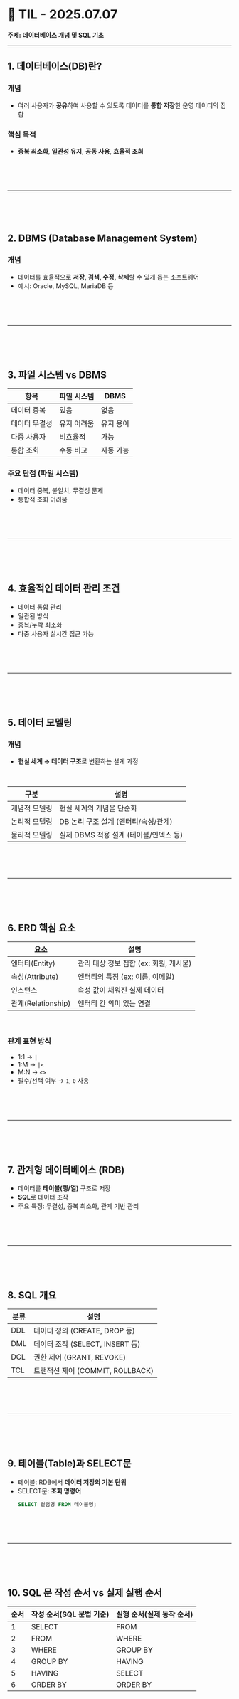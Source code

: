 
# 📅 TIL - 2025.07.07  
**주제: 데이터베이스 개념 및 SQL 기초**

---

##  1. 데이터베이스(DB)란?

###  개념
- 여러 사용자가 **공유**하여 사용할 수 있도록 데이터를 **통합 저장**한 운영 데이터의 집합

### 핵심 목적
- **중복 최소화**, **일관성 유지**, **공동 사용**, **효율적 조회**
<br/>
<br/>
<br/>

---
<br/>
<br/>
<br/>

##  2. DBMS (Database Management System)

###  개념
- 데이터를 효율적으로 **저장, 검색, 수정, 삭제**할 수 있게 돕는 소프트웨어
- 예시: Oracle, MySQL, MariaDB 등

<br/>
<br/>
<br/>

---
<br/>
<br/>
<br/>

##  3. 파일 시스템 vs DBMS

| 항목 | 파일 시스템 | DBMS |
|------|--------------|------|
| 데이터 중복 | 있음 | 없음 |
| 데이터 무결성 | 유지 어려움 | 유지 용이 |
| 다중 사용자 | 비효율적 | 가능 |
| 통합 조회 | 수동 비교 | 자동 가능 |

### 주요 단점 (파일 시스템)
- 데이터 중복, 불일치, 무결성 문제
- 통합적 조회 어려움
<br/>
<br/>
<br/>

---
<br/>
<br/>
<br/>

##  4. 효율적인 데이터 관리 조건

- 데이터 통합 관리
- 일관된 방식
- 중복/누락 최소화
- 다중 사용자 실시간 접근 가능
<br/>
<br/>
<br/>

---
<br/>
<br/>
<br/>

##  5. 데이터 모델링

###  개념
- **현실 세계 → 데이터 구조**로 변환하는 설계 과정

<br/>

| 구분 | 설명 |
|------|------|
| 개념적 모델링 | 현실 세계의 개념을 단순화 |
| 논리적 모델링 | DB 논리 구조 설계 (엔터티/속성/관계) |
| 물리적 모델링 | 실제 DBMS 적용 설계 (테이블/인덱스 등) |

<br/>
<br/>
<br/>

---

<br/>
<br/>
<br/>

##  6. ERD 핵심 요소

| 요소 | 설명 |
|------|------|
| 엔터티(Entity) | 관리 대상 정보 집합 (ex: 회원, 게시물) |
| 속성(Attribute) | 엔터티의 특징 (ex: 이름, 이메일) |
| 인스턴스 | 속성 값이 채워진 실제 데이터 |
| 관계(Relationship) | 엔터티 간 의미 있는 연결 |

<br/>

###  관계 표현 방식
- 1:1 → `|`
- 1:M → `|<`
- M:N → `<>`
- 필수/선택 여부 → `1`, `0` 사용

<br/>
<br/>
<br/>

---

<br/>
<br/>
<br/>

##  7. 관계형 데이터베이스 (RDB)

- 데이터를 **테이블(행/열)** 구조로 저장
- **SQL**로 데이터 조작
- 주요 특징: 무결성, 중복 최소화, 관계 기반 관리

<br/>
<br/>
<br/>

---

<br/>
<br/>
<br/>

##  8. SQL 개요

| 분류 | 설명 |
|------|------|
| DDL | 데이터 정의 (CREATE, DROP 등) |
| DML | 데이터 조작 (SELECT, INSERT 등) |
| DCL | 권한 제어 (GRANT, REVOKE) |
| TCL | 트랜잭션 제어 (COMMIT, ROLLBACK) |

<br/>
<br/>
<br/>

---

<br/>
<br/>
<br/>

##  9. 테이블(Table)과 SELECT문

- 테이블: RDB에서 **데이터 저장의 기본 단위**
- SELECT문: **조회 명령어**  
  ```sql
  SELECT 컬럼명 FROM 테이블명;
  ```

<br/>
<br/>
<br/>

---

<br/>
<br/>
<br/>

##  10. SQL 문 작성 순서 vs 실제 실행 순서

| 순서 | 작성 순서(SQL 문법 기준) | 실행 순서(실제 동작 순서) |
|------|--------------------------|---------------------------|
| 1 | SELECT | FROM |
| 2 | FROM | WHERE |
| 3 | WHERE | GROUP BY |
| 4 | GROUP BY | HAVING |
| 5 | HAVING | SELECT |
| 6 | ORDER BY | ORDER BY |

